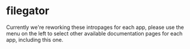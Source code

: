 # filegator

Currently we're reworking these intropages for each app, please use the menu on the left to select other available documentation pages for each app, including this one.
